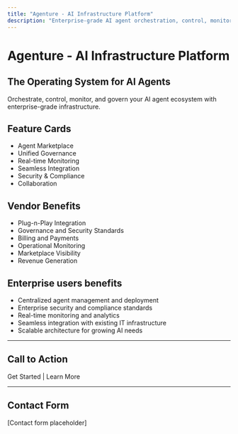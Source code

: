 ```yaml
---
title: "Agenture - AI Infrastructure Platform"
description: "Enterprise-grade AI agent orchestration, control, monitoring, and governance platform"
---
```


# Agenture - AI Infrastructure Platform

## The Operating System for AI Agents

Orchestrate, control, monitor, and govern your AI agent ecosystem with enterprise-grade infrastructure.

## Feature Cards
- Agent Marketplace
- Unified Governance  
- Real-time Monitoring
- Seamless Integration
- Security & Compliance
- Collaboration

## Vendor Benefits
- Plug-n-Play Integration
- Governance and Security Standards
- Billing and Payments
- Operational Monitoring
- Marketplace Visibility
- Revenue Generation

## Enterprise users benefits
- Centralized agent management and deployment
- Enterprise security and compliance standards
- Real-time monitoring and analytics
- Seamless integration with existing IT infrastructure
- Scalable architecture for growing AI needs

---

## Call to Action
Get Started | Learn More

---


## Contact Form
[Contact form placeholder] 